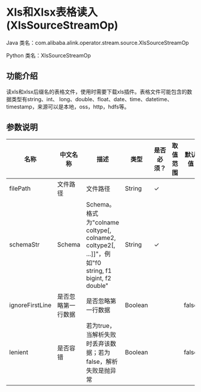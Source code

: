 # Xls和Xlsx表格读入 (XlsSourceStreamOp)
Java 类名：com.alibaba.alink.operator.stream.source.XlsSourceStreamOp

Python 类名：XlsSourceStreamOp


## 功能介绍
读xls和xlsx后缀名的表格文件，使用时需要下载xls插件。表格文件可能包含的数据类型有string、int、
long、double、float、date、time、datetime、timestamp，来源可以是本地，oss，http，hdfs等。

## 参数说明

| 名称 | 中文名称 | 描述 | 类型 | 是否必须？ | 取值范围 | 默认值 |
| --- | --- | --- | --- | --- | --- | --- |
| filePath | 文件路径 | 文件路径 | String | ✓ |  |  |
| schemaStr | Schema | Schema。格式为"colname coltype[, colname2, coltype2[, ...]]"，例如"f0 string, f1 bigint, f2 double" | String | ✓ |  |  |
| ignoreFirstLine | 是否忽略第一行数据 | 是否忽略第一行数据 | Boolean |  |  | false |
| lenient | 是否容错 | 若为true，当解析失败时丢弃该数据；若为false，解析失败是抛异常 | Boolean |  |  | false |

